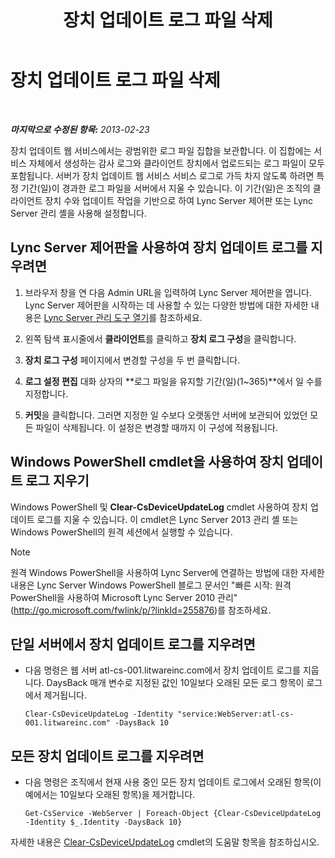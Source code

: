 ﻿---
title: 장치 업데이트 로그 파일 삭제
TOCTitle: 장치 업데이트 로그 파일 삭제
ms:assetid: 58d4097f-5bbf-4824-a04d-2a6555cd93c3
ms:mtpsurl: https://technet.microsoft.com/ko-kr/library/JJ994039(v=OCS.15)
ms:contentKeyID: 52056863
ms.date: 08/24/2015
mtps_version: v=OCS.15
ms.translationtype: HT
---

# 장치 업데이트 로그 파일 삭제

 

_**마지막으로 수정된 항목:** 2013-02-23_

장치 업데이트 웹 서비스에서는 광범위한 로그 파일 집합을 보관합니다. 이 집합에는 서비스 자체에서 생성하는 감사 로그와 클라이언트 장치에서 업로드되는 로그 파일이 모두 포함됩니다. 서버가 장치 업데이트 웹 서비스 서비스 로그로 가득 차지 않도록 하려면 특정 기간(일)이 경과한 로그 파일을 서버에서 지울 수 있습니다. 이 기간(일)은 조직의 클라이언트 장치 수와 업데이트 작업을 기반으로 하여 Lync Server 제어판 또는 Lync Server 관리 셸을 사용해 설정합니다.

## Lync Server 제어판을 사용하여 장치 업데이트 로그를 지우려면

1.  브라우저 창을 연 다음 Admin URL을 입력하여 Lync Server 제어판을 엽니다. Lync Server 제어판을 시작하는 데 사용할 수 있는 다양한 방법에 대한 자세한 내용은 [Lync Server 관리 도구 열기](lync-server-2013-open-lync-server-administrative-tools.md)를 참조하세요.

2.  왼쪽 탐색 표시줄에서 **클라이언트**를 클릭하고 **장치 로그 구성**을 클릭합니다.

3.  **장치 로그 구성** 페이지에서 변경할 구성을 두 번 클릭합니다.

4.  **로그 설정 편집** 대화 상자의 **로그 파일을 유지할 기간(일)(1~365)**에서 일 수를 지정합니다.

5.  **커밋**을 클릭합니다. 그러면 지정한 일 수보다 오랫동안 서버에 보관되어 있었던 모든 파일이 삭제됩니다. 이 설정은 변경할 때까지 이 구성에 적용됩니다.

## Windows PowerShell cmdlet을 사용하여 장치 업데이트 로그 지우기

Windows PowerShell 및 **Clear-CsDeviceUpdateLog** cmdlet 사용하여 장치 업데이트 로그를 지울 수 있습니다. 이 cmdlet은 Lync Server 2013 관리 셸 또는 Windows PowerShell의 원격 세션에서 실행할 수 있습니다.


> [!NOTE]
> 원격 Windows PowerShell을 사용하여 Lync Server에 연결하는 방법에 대한 자세한 내용은 Lync Server Windows PowerShell 블로그 문서인 "빠른 시작: 원격 PowerShell을 사용하여 Microsoft Lync Server 2010 관리"(<A href="http://go.microsoft.com/fwlink/p/?linkid=255876">http://go.microsoft.com/fwlink/p/?linkId=255876</A>)를 참조하세요.



## 단일 서버에서 장치 업데이트 로그를 지우려면

  - 다음 명령은 웹 서버 atl-cs-001.litwareinc.com에서 장치 업데이트 로그를 지웁니다. DaysBack 매개 변수로 지정된 값인 10일보다 오래된 모든 로그 항목이 로그에서 제거됩니다.
    
        Clear-CsDeviceUpdateLog -Identity "service:WebServer:atl-cs-001.litwareinc.com" -DaysBack 10

## 모든 장치 업데이트 로그를 지우려면

  - 다음 명령은 조직에서 현재 사용 중인 모든 장치 업데이트 로그에서 오래된 항목(이 예에서는 10일보다 오래된 항목)을 제거합니다.
    
        Get-CsService -WebServer | Foreach-Object {Clear-CsDeviceUpdateLog -Identity $_.Identity -DaysBack 10}

자세한 내용은 [Clear-CsDeviceUpdateLog](https://docs.microsoft.com/en-us/powershell/module/skype/Clear-CsDeviceUpdateLog) cmdlet의 도움말 항목을 참조하십시오.

